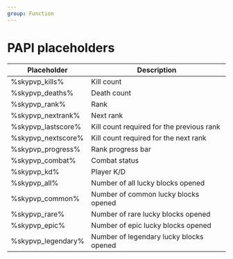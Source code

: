 ```yaml
---
group: Function
---
```


# PAPI placeholders

| Placeholder        | Description                               |
| ------------------ | ----------------------------------------- |
| %skypvp_kills%     | Kill count                                |
| %skypvp_deaths%    | Death count                               |
| %skypvp_rank%      | Rank                                      |
| %skypvp_nextrank%  | Next rank                                 |
| %skypvp_lastscore% | Kill count required for the previous rank |
| %skypvp_nextscore% | Kill count required for the next rank     |
| %skypvp_progress%  | Rank progress bar                         |
| %skypvp_combat%    | Combat status                             |
| %skypvp_kd%        | Player K/D                                |
| %skypvp_all%       | Number of all lucky blocks opened         |
| %skypvp_common%    | Number of common lucky blocks opened      |
| %skypvp_rare%      | Number of rare lucky blocks opened        |
| %skypvp_epic%      | Number of epic lucky blocks opened        |
| %skypvp_legendary% | Number of legendary lucky blocks opened   |
